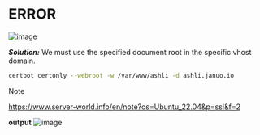 # ERROR
![image](https://github.com/januo-org/proof-of-concepts/assets/91359308/a19b3388-9de1-4f4a-b89a-4f20ac9330ff)

_**Solution:**_
We must use the specified document root in the specific vhost domain.
```sh
certbot certonly --webroot -w /var/www/ashli -d ashli.januo.io
```
> [!NOTE]
> https://www.server-world.info/en/note?os=Ubuntu_22.04&p=ssl&f=2

**output**
![image](https://github.com/januo-org/proof-of-concepts/assets/91359308/deb7f394-9e4b-4df6-bf9a-29ac442834f3)
